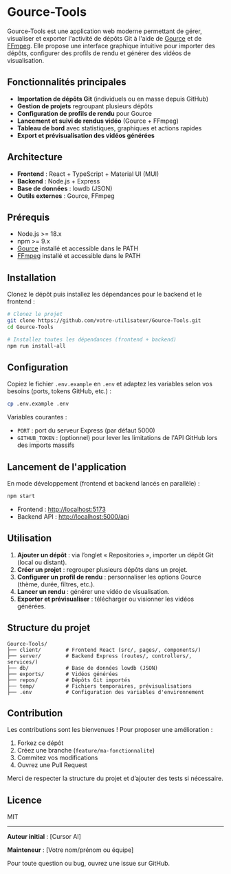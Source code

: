 # Gource-Tools

Gource-Tools est une application web moderne permettant de gérer, visualiser et exporter l'activité de dépôts Git à l'aide de [Gource](https://gource.io/) et de [FFmpeg](https://ffmpeg.org/). Elle propose une interface graphique intuitive pour importer des dépôts, configurer des profils de rendu et générer des vidéos de visualisation.

## Fonctionnalités principales
- **Importation de dépôts Git** (individuels ou en masse depuis GitHub)
- **Gestion de projets** regroupant plusieurs dépôts
- **Configuration de profils de rendu** pour Gource
- **Lancement et suivi de rendus vidéo** (Gource + FFmpeg)
- **Tableau de bord** avec statistiques, graphiques et actions rapides
- **Export et prévisualisation des vidéos générées**

## Architecture
- **Frontend** : React + TypeScript + Material UI (MUI)
- **Backend** : Node.js + Express
- **Base de données** : lowdb (JSON)
- **Outils externes** : Gource, FFmpeg

## Prérequis
- Node.js >= 18.x
- npm >= 9.x
- [Gource](https://gource.io/) installé et accessible dans le PATH
- [FFmpeg](https://ffmpeg.org/) installé et accessible dans le PATH

## Installation
Clonez le dépôt puis installez les dépendances pour le backend et le frontend :

```bash
# Clonez le projet
git clone https://github.com/votre-utilisateur/Gource-Tools.git
cd Gource-Tools

# Installez toutes les dépendances (frontend + backend)
npm run install-all
```

## Configuration
Copiez le fichier `.env.example` en `.env` et adaptez les variables selon vos besoins (ports, tokens GitHub, etc.) :

```bash
cp .env.example .env
```

Variables courantes :
- `PORT` : port du serveur Express (par défaut 5000)
- `GITHUB_TOKEN` : (optionnel) pour lever les limitations de l'API GitHub lors des imports massifs

## Lancement de l'application
En mode développement (frontend et backend lancés en parallèle) :

```bash
npm start
```

- Frontend : [http://localhost:5173](http://localhost:5173)
- Backend API : [http://localhost:5000/api](http://localhost:5000/api)

## Utilisation
1. **Ajouter un dépôt** : via l’onglet « Repositories », importer un dépôt Git (local ou distant).
2. **Créer un projet** : regrouper plusieurs dépôts dans un projet.
3. **Configurer un profil de rendu** : personnaliser les options Gource (thème, durée, filtres, etc.).
4. **Lancer un rendu** : générer une vidéo de visualisation.
5. **Exporter et prévisualiser** : télécharger ou visionner les vidéos générées.

## Structure du projet
```
Gource-Tools/
├── client/        # Frontend React (src/, pages/, components/)
├── server/        # Backend Express (routes/, controllers/, services/)
├── db/            # Base de données lowdb (JSON)
├── exports/       # Vidéos générées
├── repos/         # Dépôts Git importés
├── temp/          # Fichiers temporaires, prévisualisations
├── .env           # Configuration des variables d'environnement
```

## Contribution
Les contributions sont les bienvenues ! Pour proposer une amélioration :
1. Forkez ce dépôt
2. Créez une branche (`feature/ma-fonctionnalite`)
3. Commitez vos modifications
4. Ouvrez une Pull Request

Merci de respecter la structure du projet et d’ajouter des tests si nécessaire.

## Licence
MIT

---

**Auteur initial** : [Cursor AI]

**Mainteneur** : [Votre nom/prénom ou équipe]

Pour toute question ou bug, ouvrez une issue sur GitHub.
